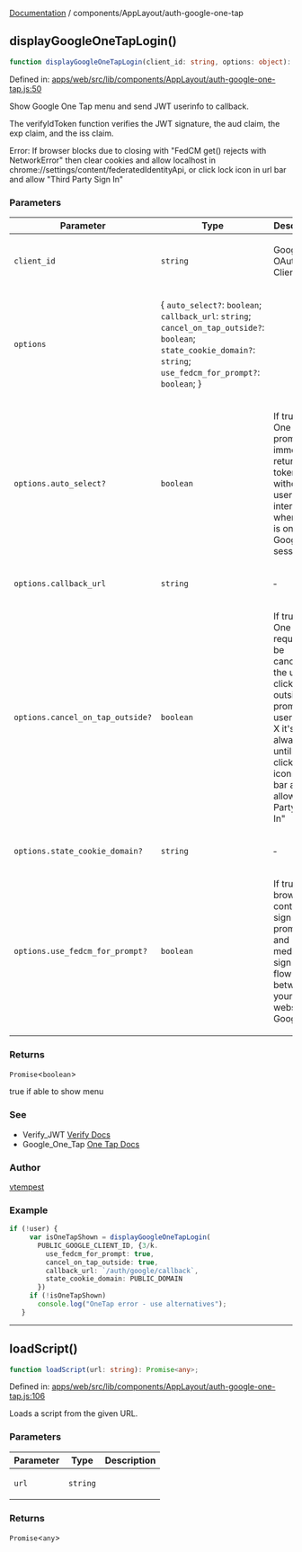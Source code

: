[Documentation](../../modules.md) / components/AppLayout/auth-google-one-tap

## displayGoogleOneTapLogin()

```ts
function displayGoogleOneTapLogin(client_id: string, options: object): Promise<boolean>;
```

Defined in: [apps/web/src/lib/components/AppLayout/auth-google-one-tap.js:50](https://github.com/vtempest/ai-research-agent/tree/master/apps/web/src/lib/components/AppLayout/auth-google-one-tap.js#L50)

Show Google One Tap menu and send JWT userinfo to callback.

The verifyIdToken function verifies the JWT signature,
the aud claim, the exp claim, and the iss claim.

Error: If browser blocks due to closing with "FedCM get()
 rejects with NetworkError" then clear cookies and allow 
localhost in chrome://settings/content/federatedIdentityApi, or click lock
icon in url bar and allow "Third Party Sign In"

### Parameters

<table>
<thead>
<tr>
<th>Parameter</th>
<th>Type</th>
<th>Description</th>
</tr>
</thead>
<tbody>
<tr>
<td>

`client_id`

</td>
<td>

`string`

</td>
<td>

Google OAuth Client ID

</td>
</tr>
<tr>
<td>

`options`

</td>
<td>

\{ `auto_select?`: `boolean`; `callback_url`: `string`; `cancel_on_tap_outside?`: `boolean`; `state_cookie_domain?`: `string`; `use_fedcm_for_prompt?`: `boolean`; \}

</td>
<td>

</td>
</tr>
<tr>
<td>

`options.auto_select?`

</td>
<td>

`boolean`

</td>
<td>

If true, the
  One Tap prompt will immediately return an ID token
  without user interaction when there is only one Google
  session.

</td>
</tr>
<tr>
<td>

`options.callback_url`

</td>
<td>

`string`

</td>
<td>

&hyphen;

</td>
</tr>
<tr>
<td>

`options.cancel_on_tap_outside?`

</td>
<td>

`boolean`

</td>
<td>

If true,
  the One Tap request will be canceled if the user clicks
  outside the prompt. If user clicks X it's always off until 
  they click lock icon in url bar and allow "Third Party Sign In"

</td>
</tr>
<tr>
<td>

`options.state_cookie_domain?`

</td>
<td>

`string`

</td>
<td>

&hyphen;

</td>
</tr>
<tr>
<td>

`options.use_fedcm_for_prompt?`

</td>
<td>

`boolean`

</td>
<td>

If true,
  the browser will control user sign-in prompts and mediate
  the sign-in flow between your website and Google.

</td>
</tr>
</tbody>
</table>

### Returns

`Promise`&lt;`boolean`&gt;

true if able to show menu

### See

 - Verify_JWT [Verify Docs](https://developers.google.com/identity/sign-in/web/backend-auth)
 - Google_One_Tap [One Tap Docs](https://developers.google.com/identity/gsi/web/reference/js-reference)

### Author

[vtempest](https://github.com/vtempest/)

### Example

```ts
if (!user) {
     var isOneTapShown = displayGoogleOneTapLogin(
       PUBLIC_GOOGLE_CLIENT_ID, {3/k.
         use_fedcm_for_prompt: true,
         cancel_on_tap_outside: true,
         callback_url: `/auth/google/callback`,
         state_cookie_domain: PUBLIC_DOMAIN
       })
     if (!isOneTapShown) 
       console.log("OneTap error - use alternatives");
   }
```

***

## loadScript()

```ts
function loadScript(url: string): Promise<any>;
```

Defined in: [apps/web/src/lib/components/AppLayout/auth-google-one-tap.js:106](https://github.com/vtempest/ai-research-agent/tree/master/apps/web/src/lib/components/AppLayout/auth-google-one-tap.js#L106)

Loads a script from the given URL.

### Parameters

<table>
<thead>
<tr>
<th>Parameter</th>
<th>Type</th>
<th>Description</th>
</tr>
</thead>
<tbody>
<tr>
<td>

`url`

</td>
<td>

`string`

</td>
<td>

</td>
</tr>
</tbody>
</table>

### Returns

`Promise`&lt;`any`&gt;
